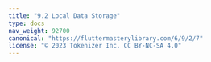 ```yaml
---
title: "9.2 Local Data Storage"
type: docs
nav_weight: 92700
canonical: "https://fluttermasterylibrary.com/6/9/2/7"
license: "© 2023 Tokenizer Inc. CC BY-NC-SA 4.0"
---
```

